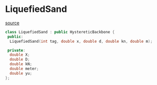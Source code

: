 # LiquefiedSand

[source](https://www.pilegroups.com/single-post/p-y-curve-model-of-liquefied-sand-rollins-et-al-2005)

 
```cpp
class LiquefiedSand : public HystereticBackbone {
 public:
  LiquefiedSand(int tag, double x, double d, double kn, double m);

 private:
  double X;
  double D;
  double kN;
  double meter;
  double yu;
};
```
